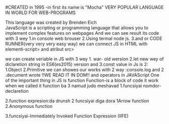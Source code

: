 #CREATED in 1995
-in first its name is "Mocha"
VERY POPULAR LANGUAGE IN WORLD FOR WEB-PROGRAMS

This language was created by Brenden Eich   
JavaScript is a scripting or programming language that allows you to implement complex features on webpages                         And we can see result its code with 3 wey 1.in console web brouser 2.Using termal node js. 3.and or CODE RUNNER(very very very easy way)
we can connect JS in HTML with elementi-script> and atribut src>

we can create veriable in JS with 3 wey 1. war- old wersion 2.let new wey of diclaretion string in ES6(es2015) version and 3.const
value in Js is 2: 1.Object 2.Primitive
we can showes our works with 2 way :console.log and 2 .decument wrote !!WE READ IT IN DOM!!
and operators in JAVAScript
One of the important thing in JS is function
Function-is a block of code it work when we called it function ba 3 namud judo meshavad 1.funcsiyai nomdor-declaretion

2.function expresion:da drunsh 2 funcsiyai diga dora 1Arrow function 2.Anonymous function

3.funcsiyai-Immediately Invoked Function Expression (IIFE) 